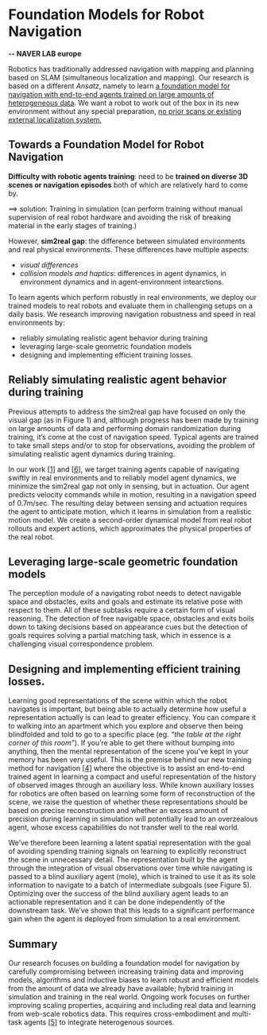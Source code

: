 # Foundation Models for Robot Navigation

**-- NAVER LAB europe**

Robotics has traditionally addressed navigation with mapping and planning based on SLAM (simultaneous localization and mapping). Our research is based on a different *Ansatz*, namely to learn <u>a foundation model for navigation with end-to-end agents trained on large amounts of heterogeneous data</u>. We want a robot to work out of the box in its new environment without any special preparation, <u>no prior scans or existing external localization system.</u>

## Towards a Foundation Model for Robot Navigation

**Difficulty with robotic agents training**: need to be **trained on diverse 3D scenes or navigation episodes** both of which are relatively hard to come by.

==> solution: Training in simulation (can perform training without manual supervision of real robot hardware and avoiding the risk of breaking material in the early stages of training.)

However, **sim2real gap**: the difference between simulated environments and real physical environments. These differences have multiple aspects:

- *visual differences*
- *collision models and haptics*: differences in agent dynamics, in environment dynamics and in agent-environment intearctions.

To learn agents which perform robustly in real environments, we deploy our trained models to real robots and evaluate them in challenging setups on a daily basis. We research improving navigation robustness and speed in real environments by:

- reliably simulating realistic agent behavior during training
- leveraging large-scale geometric foundation models
- designing and implementing efficient training losses.

## Reliably simulating realistic agent behavior during training

Previous attempts to address the sim2real gap have focused on only the visual gap (as in Figure 1) and, although progress has been made by training on large amounts of data and performing domain randomization during training, it’s come at the cost of navigation speed. Typical agents are trained to take small steps and/or to stop for observations, avoiding the problem of simulating realistic agent dynamics during training.

In our work [[1](https://openaccess.thecvf.com/content/CVPR2024/html/Bono_Learning_to_Navigate_Efficiently_and_Precisely_in_Real_Environments_CVPR_2024_paper.html)] and [[6](https://europe.naverlabs.com/research/publications/reasoning-in-visual-navigation-of-end-to-end-trained-agents/)], we target training agents capable of navigating swiftly in real environments and to reliably model agent dynamics, we minimize the sim2real gap not only in sensing, but in actuation. Our agent predicts velocity commands while in motion, resulting in a navigation speed of 0.7m/sec. The resulting delay between sensing and actuation requires the agent to anticipate motion, which it learns in simulation from a realistic motion model. We create a second-order dynamical model from real robot rollouts and expert actions, which approximates the physical properties of the real robot.

## Leveraging large-scale geometric foundation models

The perception module of a navigating robot needs to detect navigable space and obstacles, exits and goals and estimate its relative pose with respect to them. All of these subtasks require a certain form of visual reasoning. The detection of free navigable space, obstacles and exits boils down to taking decisions based on appearance cues but the detection of goals requires solving a partial matching task, which in essence is a challenging visual correspondence problem. 

## Designing and implementing efficient training losses.

Learning good representations of the scene within which the robot navigates is important, but being able to actually determine how useful a representation actually is can lead to greater efficiency. You can compare it to walking into an apartment which you explore and observe then being blindfolded and told to go to a specific place (eg. *“the table at the right corner of this room”*). If you’re able to get there without bumping into anything, then the mental representation of the scene you’ve kept in your memory has been very useful. This is the premise behind our new training method for navigation [[4](https://openreview.net/forum?id=8HCARN2hhw)] where the objective is to assist an end-to-end trained agent in learning a compact and useful representation of the history of observed images through an auxiliary loss. While known auxiliary losses for robotics are often based on learning some form of reconstruction of the scene, we raise the question of whether these representations should be based on precise reconstruction and whether an excess amount of precision during learning in simulation will potentially lead to an overzealous agent, whose excess capabilities do not transfer well to the real world.

We’ve therefore been learning a latent spatial representation with the goal of avoiding spending training signals on learning to explicitly reconstruct the scene in unnecessary detail. The representation built by the agent through the integration of visual observations over time while navigating is passed to a blind auxiliary agent (mole), which is trained to use it as its sole information to navigate to a batch of intermediate subgoals (see Figure 5). Optimizing over the success of the blind auxiliary agent leads to an actionable representation and it can be done independently of the downstream task. We’ve shown that this leads to a significant performance gain when the agent is deployed from simulation to a real environment.

## Summary

Our research focuses on building a foundation model for navigation by carefully compromising between increasing training data and improving models, algorithms and inductive biases to learn robust and efficient models from the amount of data we already have available; hybrid training in simulation and training in the real world. Ongoing work focuses on further improving scaling properties, acquiring and including real data and learning from web-scale robotics data. This requires cross-embodiment and multi-task agents [[5](https://openaccess.thecvf.com/content/CVPR2024/html/Marza_Task-Conditioned_Adaptation_of_Visual_Features_in_Multi-Task_Policy_Learning_CVPR_2024_paper.html)] to integrate heterogenous sources.
